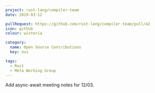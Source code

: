 ```yaml
---
project: rust-lang/compiler-team
date: 2019-03-12

pullRequest: https://github.com/rust-lang/compiler-team/pull/42
icon: github
colour: wisteria

category:
  name: Open Source Contributions
  key: oss

tags:
  - Rust
  - Meta Working Group
---
```

Add async-await meeting notes for 12/03.
